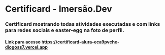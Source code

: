 # Certificard - Imersão.Dev

### Certificard mostrando todas atividades executadas e com links para redes sociais e easter-egg na foto de perfil.

#### Link para acesso https://certificard-alura-eca9pvche-diogoss7.vercel.app
